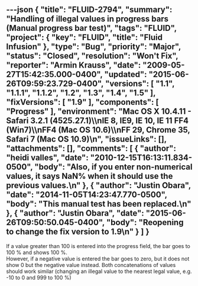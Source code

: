 ---json
{
  "title": "FLUID-2794",
  "summary": "Handling of illegal values in progress bars (Manual progress bar test)",
  "tags": "FLUID",
  "project": {
    "key": "FLUID",
    "title": "Fluid Infusion"
  },
  "type": "Bug",
  "priority": "Major",
  "status": "Closed",
  "resolution": "Won't Fix",
  "reporter": "Armin Krauss",
  "date": "2009-05-27T15:42:35.000-0400",
  "updated": "2015-06-26T09:59:23.729-0400",
  "versions": [
    "1.1",
    "1.1.1",
    "1.1.2",
    "1.2",
    "1.3",
    "1.4",
    "1.5"
  ],
  "fixVersions": [
    "1.9"
  ],
  "components": [
    "Progress"
  ],
  "environment": "Mac OS X 10.4.11 - Safari 3.2.1 (4525.27.1)\\\nIE 8, IE9, IE 10, IE 11 FF4 (Win7)\\\nFF4 (Mac OS 10.6)\\\nFF 29, Chrome 35, Safari 7 (Mac OS 10.9)\n",
  "issueLinks": [],
  "attachments": [],
  "comments": [
    {
      "author": "heidi valles",
      "date": "2010-12-15T16:13:11.834-0500",
      "body": "Also, if you enter non-numerical values, it says NaN% when it should use the previous values.\n"
    },
    {
      "author": "Justin Obara",
      "date": "2014-11-05T14:23:47.770-0500",
      "body": "This manual test has been replaced.\n"
    },
    {
      "author": "Justin Obara",
      "date": "2015-06-26T09:50:50.045-0400",
      "body": "Reopening to change the fix version to 1.9\n"
    }
  ]
}
---
If a value greater than 100 is entered into the progress field, the bar goes to 100 % and shows 100 %.\
However, if a negative value is entered the bar goes to zero, but it does not show 0 but the negative value instead. Both concatenations of values should work similar (changing an illegal value to the nearest legal value, e.g. -10 to 0 and 999 to 100 %)&#x20;

        
